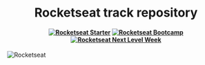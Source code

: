 <h1 align="center"> Rocketseat track repository </h1>


<h4 align="center">

[![Rocketseat Starter](https://img.shields.io/badge/-Rocketseat_Starter-blueviolet?style=for-the-badge&logo=Apache-RocketMQ&logoWidth=30&logoColor=critical&color=7159C1&labelColor=19191C)](https://rocketseat.com.br/starter)
[![Rocketseat Bootcamp](https://img.shields.io/badge/-Rocketseat_GoStack_Bootcamp-brightgreen?style=for-the-badge&logo=Apache-RocketMQ&logoWidth=30&logoColor=critical&color=04D361&labelColor=19191C)](https://rocketseat.com.br/gostack)
[![Rocketseat Next Level Week](https://img.shields.io/badge/-Rocketseat_Next_Level_Week-yellow?style=for-the-badge&logo=Apache-RocketMQ&logoWidth=30&logoColor=critical&color=7159C1&labelColor=19191C)](https://nextlevelweek.com/inscricao/2)
</h4>






![Rocketseat](https://miro.medium.com/max/3840/1*34-5tbanwB0yo0ccyP_7oA.jpeg)
